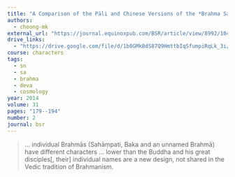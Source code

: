 ```yaml
---
title: "A Comparison of the Pāli and Chinese Versions of the *Brahma Saṃyutta*, a Collection of Early Buddhist Discourses on Brahmās, the Exalted Gods"
authors:
  - choong-mk
external_url: "https://journal.equinoxpub.com/BSR/article/view/8992/10465/11724"
drive_links:
  - "https://drive.google.com/file/d/1b8GMkBdS87Q9HmttbIqSfumpiRqLk_3i/view?usp=drivesdk"
course: characters
tags:
  - sn
  - sa
  - brahma
  - deva
  - cosmology
year: 2014
volume: 31
pages: "179--194"
number: 2
journal: bsr
---
```


> … individual Brahmās (Sahāṃpati, Baka and an unnamed Brahmā) have different characters ... lower than the Buddha and his great disciples[, their] individual names are a new design, not shared in the Vedic tradition of Brahmanism.
